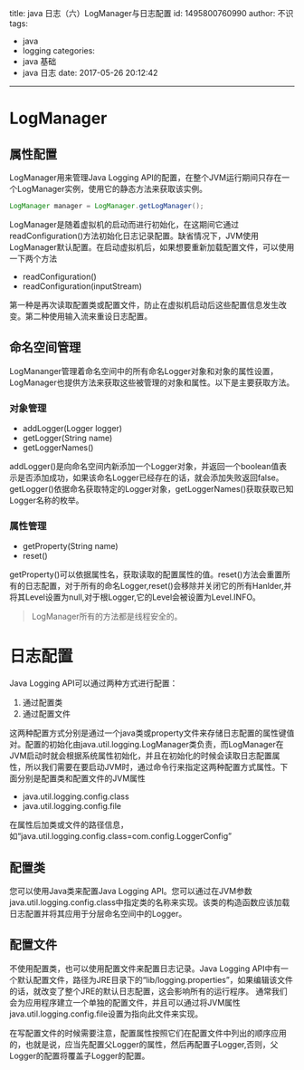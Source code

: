 title: java 日志（六）LogManager与日志配置
id: 1495800760990
author: 不识
tags:
  - java
  - logging
categories:
  - java 基础
  - java 日志
date: 2017-05-26 20:12:42
---
# LogManager

## 属性配置

LogManager用来管理Java Logging API的配置，在整个JVM运行期间只存在一个LogManager实例，使用它的静态方法来获取该实例。
```java
LogManager manager = LogManager.getLogManager();
```
LogManager是随着虚拟机的启动而进行初始化，在这期间它通过readConfiguration()方法初始化日志记录配置。缺省情况下，JVM使用LogManager默认配置。在启动虚拟机后，如果想要重新加载配置文件，可以使用一下两个方法
- readConfiguration()
- readConfiguration(inputStream)

<!-- more-->
第一种是再次读取配置类或配置文件，防止在虚拟机启动后这些配置信息发生改变。第二种使用输入流来重设日志配置。

## 命名空间管理
LogMananger管理着命名空间中的所有命名Logger对象和对象的属性设置，LogManager也提供方法来获取这些被管理的对象和属性。以下是主要获取方法。  
### 对象管理
- addLogger(Logger logger)
- getLogger(String name)
- getLoggerNames()

addLogger()是向命名空间内新添加一个Logger对象，并返回一个boolean值表示是否添加成功，如果该命名Logger已经存在的话，就会添加失败返回false。getLogger()依据命名获取特定的Logger对象，getLoggerNames()获取获取已知Logger名称的枚举。

### 属性管理
- getProperty(String name)
- reset()

getProperty()可以依据属性名，获取读取的配置属性的值。reset()方法会重置所有的日志配置，对于所有的命名Logger,reset()会移除并关闭它的所有Hanlder,并将其Level设置为null,对于根Logger,它的Level会被设置为Level.INFO。

>LogManager所有的方法都是线程安全的。

# 日志配置

Java Logging API可以通过两种方式进行配置：
1. 通过配置类
2. 通过配置文件

这两种配置方式分别是通过一个java类或property文件来存储日志配置的属性键值对。配置的初始化由java.util.logging.LogManager类负责，而LogManager在JVM启动时就会根据系统属性初始化，并且在初始化的时候会读取日志配置属性，所以我们需要在要启动JVM时，通过命令行来指定这两种配置方式属性。下面分别是配置类和配置文件的JVM属性

- java.util.logging.config.class
- java.util.logging.config.file

在属性后加类或文件的路径信息，如“java.util.logging.config.class=com.config.LoggerConfig”

## 配置类
您可以使用Java类来配置Java Logging API。您可以通过在JVM参数java.util.logging.config.class中指定类的名称来实现。该类的构造函数应该加载日志配置并将其应用于分层命名空间中的Logger。

## 配置文件
不使用配置类，也可以使用配置文件来配置日志记录。Java Logging API中有一个默认配置文件，路径为JRE目录下的“lib/logging.properties”，如果编辑该文件的话，就改变了整个JRE的默认日志配置，这会影响所有的运行程序。
通常我们会为应用程序建立一个单独的配置文件，并且可以通过将JVM属性java.util.logging.config.file设置为指向此文件来实现。

在写配置文件的时候需要注意，配置属性按照它们在配置文件中列出的顺序应用的，也就是说，应当先配置父Logger的属性，然后再配置子Logger,否则，父Logger的配置将覆盖子Logger的配置。
